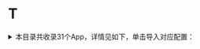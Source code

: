 # T
<details>
<summary>
本目录共收录31个App，详情见如下，单击导入对应配置：
</summary>

- [Talkatone](https://quantumult.app/x/open-app/add-resource?remote-resource=%7B%22filter_remote%22%3A%20%5B%22https%3A%2F%2Fraw.githubusercontent.com%2Fzirawell%2FR-Store%2Fmain%2FRule%2FQuanX%2FAdblock%2FApp%2FT%2FTalkatone%2Ffilter%2Ftalkatone.list%2C%20tag%3DTalkatone%22%5D%2C%22rewrite_remote%22%3A%20%5B%22https%3A%2F%2Fraw.githubusercontent.com%2Fzirawell%2FR-Store%2Fmain%2FRule%2FQuanX%2FAdblock%2FApp%2FT%2FTalkatone%2Frewrite%2Ftalkatone.conf%2C%20tag%3DTalkatone%22%5D%7D)
- [Taptap](https://quantumult.app/x/open-app/add-resource?remote-resource=%7B%22rewrite_remote%22%3A%20%5B%22https%3A%2F%2Fraw.githubusercontent.com%2Fzirawell%2FR-Store%2Fmain%2FRule%2FQuanX%2FAdblock%2FApp%2FT%2FTaptap%2Frewrite%2Ftaptap.conf%2C%20tag%3DTaptap%22%5D%7D)
- [TopWidgets](https://quantumult.app/x/open-app/add-resource?remote-resource=%7B%22rewrite_remote%22%3A%20%5B%22https%3A%2F%2Fraw.githubusercontent.com%2Fzirawell%2FR-Store%2Fmain%2FRule%2FQuanX%2FAdblock%2FApp%2FT%2FTopWidgets%2Frewrite%2Ftopwidgets.conf%2C%20tag%3DTopWidgets%22%5D%7D)
- [Trip](https://quantumult.app/x/open-app/add-resource?remote-resource=%7B%22filter_remote%22%3A%20%5B%22https%3A%2F%2Fraw.githubusercontent.com%2Fzirawell%2FR-Store%2Fmain%2FRule%2FQuanX%2FAdblock%2FApp%2FT%2FTrip%2Ffilter%2Ftrip.list%2C%20tag%3DTrip%22%5D%2C%22rewrite_remote%22%3A%20%5B%22https%3A%2F%2Fraw.githubusercontent.com%2Fzirawell%2FR-Store%2Fmain%2FRule%2FQuanX%2FAdblock%2FApp%2FT%2FTrip%2Frewrite%2Ftrip.conf%2C%20tag%3DTrip%22%5D%7D)
- [TubeMax](https://quantumult.app/x/open-app/add-resource?remote-resource=%7B%22rewrite_remote%22%3A%20%5B%22https%3A%2F%2Fraw.githubusercontent.com%2Fzirawell%2FR-Store%2Fmain%2FRule%2FQuanX%2FAdblock%2FApp%2FT%2FTubeMax%2Frewrite%2Ftubemax.conf%2C%20tag%3DTubeMax%22%5D%7D)
- [Twitter](https://quantumult.app/x/open-app/add-resource?remote-resource=%7B%22filter_remote%22%3A%20%5B%22https%3A%2F%2Fraw.githubusercontent.com%2Fzirawell%2FR-Store%2Fmain%2FRule%2FQuanX%2FAdblock%2FApp%2FT%2FTwitter%2Ffilter%2Ftwitter.list%2C%20tag%3DTwitter%22%5D%7D)
- [台铃智能](https://quantumult.app/x/open-app/add-resource?remote-resource=%7B%22rewrite_remote%22%3A%20%5B%22https%3A%2F%2Fraw.githubusercontent.com%2Fzirawell%2FR-Store%2Fmain%2FRule%2FQuanX%2FAdblock%2FApp%2FT%2F%E5%8F%B0%E9%93%83%E6%99%BA%E8%83%BD%2Frewrite%2Ftailgdd.conf%2C%20tag%3D%E5%8F%B0%E9%93%83%E6%99%BA%E8%83%BD%22%5D%7D)
- [同程旅行](https://quantumult.app/x/open-app/add-resource?remote-resource=%7B%22filter_remote%22%3A%20%5B%22https%3A%2F%2Fraw.githubusercontent.com%2Fzirawell%2FR-Store%2Fmain%2FRule%2FQuanX%2FAdblock%2FApp%2FT%2F%E5%90%8C%E7%A8%8B%E6%97%85%E8%A1%8C%2Ffilter%2F17u.list%2C%20tag%3D%E5%90%8C%E7%A8%8B%E6%97%85%E8%A1%8C%22%5D%2C%22rewrite_remote%22%3A%20%5B%22https%3A%2F%2Fraw.githubusercontent.com%2Fzirawell%2FR-Store%2Fmain%2FRule%2FQuanX%2FAdblock%2FApp%2FT%2F%E5%90%8C%E7%A8%8B%E6%97%85%E8%A1%8C%2Frewrite%2F17u.conf%2C%20tag%3D%E5%90%8C%E7%A8%8B%E6%97%85%E8%A1%8C%22%5D%7D)
- [同花顺](https://quantumult.app/x/open-app/add-resource?remote-resource=%7B%22filter_remote%22%3A%20%5B%22https%3A%2F%2Fraw.githubusercontent.com%2Fzirawell%2FR-Store%2Fmain%2FRule%2FQuanX%2FAdblock%2FApp%2FT%2F%E5%90%8C%E8%8A%B1%E9%A1%BA%2Ffilter%2Ftonghuashun.list%2C%20tag%3D%E5%90%8C%E8%8A%B1%E9%A1%BA%22%5D%2C%22rewrite_remote%22%3A%20%5B%22https%3A%2F%2Fraw.githubusercontent.com%2Fzirawell%2FR-Store%2Fmain%2FRule%2FQuanX%2FAdblock%2FApp%2FT%2F%E5%90%8C%E8%8A%B1%E9%A1%BA%2Frewrite%2Ftonghuashun.conf%2C%20tag%3D%E5%90%8C%E8%8A%B1%E9%A1%BA%22%5D%7D)
- [天天基金](https://quantumult.app/x/open-app/add-resource?remote-resource=%7B%22rewrite_remote%22%3A%20%5B%22https%3A%2F%2Fraw.githubusercontent.com%2Fzirawell%2FR-Store%2Fmain%2FRule%2FQuanX%2FAdblock%2FApp%2FT%2F%E5%A4%A9%E5%A4%A9%E5%9F%BA%E9%87%91%2Frewrite%2Fttjj.conf%2C%20tag%3D%E5%A4%A9%E5%A4%A9%E5%9F%BA%E9%87%91%22%5D%7D)
- [天府市民云](https://quantumult.app/x/open-app/add-resource?remote-resource=%7B%22rewrite_remote%22%3A%20%5B%22https%3A%2F%2Fraw.githubusercontent.com%2Fzirawell%2FR-Store%2Fmain%2FRule%2FQuanX%2FAdblock%2FApp%2FT%2F%E5%A4%A9%E5%BA%9C%E5%B8%82%E6%B0%91%E4%BA%91%2Frewrite%2Ftfsmy.conf%2C%20tag%3D%E5%A4%A9%E5%BA%9C%E5%B8%82%E6%B0%91%E4%BA%91%22%5D%7D)
- [天府手机银行](https://quantumult.app/x/open-app/add-resource?remote-resource=%7B%22rewrite_remote%22%3A%20%5B%22https%3A%2F%2Fraw.githubusercontent.com%2Fzirawell%2FR-Store%2Fmain%2FRule%2FQuanX%2FAdblock%2FApp%2FT%2F%E5%A4%A9%E5%BA%9C%E6%89%8B%E6%9C%BA%E9%93%B6%E8%A1%8C%2Frewrite%2Fcgbank.conf%2C%20tag%3D%E5%A4%A9%E5%BA%9C%E6%89%8B%E6%9C%BA%E9%93%B6%E8%A1%8C%22%5D%7D)
- [天府通](https://quantumult.app/x/open-app/add-resource?remote-resource=%7B%22rewrite_remote%22%3A%20%5B%22https%3A%2F%2Fraw.githubusercontent.com%2Fzirawell%2FR-Store%2Fmain%2FRule%2FQuanX%2FAdblock%2FApp%2FT%2F%E5%A4%A9%E5%BA%9C%E9%80%9A%2Frewrite%2Ftft.conf%2C%20tag%3D%E5%A4%A9%E5%BA%9C%E9%80%9A%22%5D%7D)
- [天星金融](https://quantumult.app/x/open-app/add-resource?remote-resource=%7B%22rewrite_remote%22%3A%20%5B%22https%3A%2F%2Fraw.githubusercontent.com%2Fzirawell%2FR-Store%2Fmain%2FRule%2FQuanX%2FAdblock%2FApp%2FT%2F%E5%A4%A9%E6%98%9F%E9%87%91%E8%9E%8D%2Frewrite%2Ftxjr.conf%2C%20tag%3D%E5%A4%A9%E6%98%9F%E9%87%91%E8%9E%8D%22%5D%7D)
- [天气通](https://quantumult.app/x/open-app/add-resource?remote-resource=%7B%22rewrite_remote%22%3A%20%5B%22https%3A%2F%2Fraw.githubusercontent.com%2Fzirawell%2FR-Store%2Fmain%2FRule%2FQuanX%2FAdblock%2FApp%2FT%2F%E5%A4%A9%E6%B0%94%E9%80%9A%2Frewrite%2Ftqt.conf%2C%20tag%3D%E5%A4%A9%E6%B0%94%E9%80%9A%22%5D%7D)
- [天猫养车](https://quantumult.app/x/open-app/add-resource?remote-resource=%7B%22rewrite_remote%22%3A%20%5B%22https%3A%2F%2Fraw.githubusercontent.com%2Fzirawell%2FR-Store%2Fmain%2FRule%2FQuanX%2FAdblock%2FApp%2FT%2F%E5%A4%A9%E7%8C%AB%E5%85%BB%E8%BD%A6%2Frewrite%2Ftmyc.conf%2C%20tag%3D%E5%A4%A9%E7%8C%AB%E5%85%BB%E8%BD%A6%22%5D%7D)
- [天猫精灵](https://quantumult.app/x/open-app/add-resource?remote-resource=%7B%22rewrite_remote%22%3A%20%5B%22https%3A%2F%2Fraw.githubusercontent.com%2Fzirawell%2FR-Store%2Fmain%2FRule%2FQuanX%2FAdblock%2FApp%2FT%2F%E5%A4%A9%E7%8C%AB%E7%B2%BE%E7%81%B5%2Frewrite%2Ftmjl.conf%2C%20tag%3D%E5%A4%A9%E7%8C%AB%E7%B2%BE%E7%81%B5%22%5D%7D)
- [天翼云盘](https://quantumult.app/x/open-app/add-resource?remote-resource=%7B%22rewrite_remote%22%3A%20%5B%22https%3A%2F%2Fraw.githubusercontent.com%2Fzirawell%2FR-Store%2Fmain%2FRule%2FQuanX%2FAdblock%2FApp%2FT%2F%E5%A4%A9%E7%BF%BC%E4%BA%91%E7%9B%98%2Frewrite%2F189cloud.conf%2C%20tag%3D%E5%A4%A9%E7%BF%BC%E4%BA%91%E7%9B%98%22%5D%7D)
- [太平洋保险](https://quantumult.app/x/open-app/add-resource?remote-resource=%7B%22filter_remote%22%3A%20%5B%22https%3A%2F%2Fraw.githubusercontent.com%2Fzirawell%2FR-Store%2Fmain%2FRule%2FQuanX%2FAdblock%2FApp%2FT%2F%E5%A4%AA%E5%B9%B3%E6%B4%8B%E4%BF%9D%E9%99%A9%2Ffilter%2Fcpic.list%2C%20tag%3D%E5%A4%AA%E5%B9%B3%E6%B4%8B%E4%BF%9D%E9%99%A9%22%5D%2C%22rewrite_remote%22%3A%20%5B%22https%3A%2F%2Fraw.githubusercontent.com%2Fzirawell%2FR-Store%2Fmain%2FRule%2FQuanX%2FAdblock%2FApp%2FT%2F%E5%A4%AA%E5%B9%B3%E6%B4%8B%E4%BF%9D%E9%99%A9%2Frewrite%2Fcpic.conf%2C%20tag%3D%E5%A4%AA%E5%B9%B3%E6%B4%8B%E4%BF%9D%E9%99%A9%22%5D%7D)
- [太平洋科技](https://quantumult.app/x/open-app/add-resource?remote-resource=%7B%22filter_remote%22%3A%20%5B%22https%3A%2F%2Fraw.githubusercontent.com%2Fzirawell%2FR-Store%2Fmain%2FRule%2FQuanX%2FAdblock%2FApp%2FT%2F%E5%A4%AA%E5%B9%B3%E6%B4%8B%E7%A7%91%E6%8A%80%2Ffilter%2Fpconline.list%2C%20tag%3D%E5%A4%AA%E5%B9%B3%E6%B4%8B%E7%A7%91%E6%8A%80%22%5D%2C%22rewrite_remote%22%3A%20%5B%22https%3A%2F%2Fraw.githubusercontent.com%2Fzirawell%2FR-Store%2Fmain%2FRule%2FQuanX%2FAdblock%2FApp%2FT%2F%E5%A4%AA%E5%B9%B3%E6%B4%8B%E7%A7%91%E6%8A%80%2Frewrite%2Fpconline.conf%2C%20tag%3D%E5%A4%AA%E5%B9%B3%E6%B4%8B%E7%A7%91%E6%8A%80%22%5D%7D)
- [推栏](https://quantumult.app/x/open-app/add-resource?remote-resource=%7B%22rewrite_remote%22%3A%20%5B%22https%3A%2F%2Fraw.githubusercontent.com%2Fzirawell%2FR-Store%2Fmain%2FRule%2FQuanX%2FAdblock%2FApp%2FT%2F%E6%8E%A8%E6%A0%8F%2Frewrite%2Ftuilan.conf%2C%20tag%3D%E6%8E%A8%E6%A0%8F%22%5D%7D)
- [推送加](https://quantumult.app/x/open-app/add-resource?remote-resource=%7B%22rewrite_remote%22%3A%20%5B%22https%3A%2F%2Fraw.githubusercontent.com%2Fzirawell%2FR-Store%2Fmain%2FRule%2FQuanX%2FAdblock%2FApp%2FT%2F%E6%8E%A8%E9%80%81%E5%8A%A0%2Frewrite%2Fpushplus.conf%2C%20tag%3D%E6%8E%A8%E9%80%81%E5%8A%A0%22%5D%7D)
- [淘宝](https://quantumult.app/x/open-app/add-resource?remote-resource=%7B%22filter_remote%22%3A%20%5B%22https%3A%2F%2Fraw.githubusercontent.com%2Fzirawell%2FR-Store%2Fmain%2FRule%2FQuanX%2FAdblock%2FApp%2FT%2F%E6%B7%98%E5%AE%9D%2Ffilter%2Ftaobao.list%2C%20tag%3D%E6%B7%98%E5%AE%9D%22%5D%2C%22rewrite_remote%22%3A%20%5B%22https%3A%2F%2Fraw.githubusercontent.com%2Fzirawell%2FR-Store%2Fmain%2FRule%2FQuanX%2FAdblock%2FApp%2FT%2F%E6%B7%98%E5%AE%9D%2Frewrite%2Ftaobao.conf%2C%20tag%3D%E6%B7%98%E5%AE%9D%22%5D%7D)
- [淘票票](https://quantumult.app/x/open-app/add-resource?remote-resource=%7B%22rewrite_remote%22%3A%20%5B%22https%3A%2F%2Fraw.githubusercontent.com%2Fzirawell%2FR-Store%2Fmain%2FRule%2FQuanX%2FAdblock%2FApp%2FT%2F%E6%B7%98%E7%A5%A8%E7%A5%A8%2Frewrite%2Ftaopiaopiao.conf%2C%20tag%3D%E6%B7%98%E7%A5%A8%E7%A5%A8%22%5D%7D)
- [腾讯体育](https://quantumult.app/x/open-app/add-resource?remote-resource=%7B%22rewrite_remote%22%3A%20%5B%22https%3A%2F%2Fraw.githubusercontent.com%2Fzirawell%2FR-Store%2Fmain%2FRule%2FQuanX%2FAdblock%2FApp%2FT%2F%E8%85%BE%E8%AE%AF%E4%BD%93%E8%82%B2%2Frewrite%2Ftxsports.conf%2C%20tag%3D%E8%85%BE%E8%AE%AF%E4%BD%93%E8%82%B2%22%5D%7D)
- [腾讯地图](https://quantumult.app/x/open-app/add-resource?remote-resource=%7B%22rewrite_remote%22%3A%20%5B%22https%3A%2F%2Fraw.githubusercontent.com%2Fzirawell%2FR-Store%2Fmain%2FRule%2FQuanX%2FAdblock%2FApp%2FT%2F%E8%85%BE%E8%AE%AF%E5%9C%B0%E5%9B%BE%2Frewrite%2Ftxmaps.conf%2C%20tag%3D%E8%85%BE%E8%AE%AF%E5%9C%B0%E5%9B%BE%22%5D%7D)
- [腾讯新闻](https://quantumult.app/x/open-app/add-resource?remote-resource=%7B%22filter_remote%22%3A%20%5B%22https%3A%2F%2Fraw.githubusercontent.com%2Fzirawell%2FR-Store%2Fmain%2FRule%2FQuanX%2FAdblock%2FApp%2FT%2F%E8%85%BE%E8%AE%AF%E6%96%B0%E9%97%BB%2Ffilter%2Ftxnews.list%2C%20tag%3D%E8%85%BE%E8%AE%AF%E6%96%B0%E9%97%BB%22%5D%2C%22rewrite_remote%22%3A%20%5B%22https%3A%2F%2Fraw.githubusercontent.com%2Fzirawell%2FR-Store%2Fmain%2FRule%2FQuanX%2FAdblock%2FApp%2FT%2F%E8%85%BE%E8%AE%AF%E6%96%B0%E9%97%BB%2Frewrite%2Ftxnews.conf%2C%20tag%3D%E8%85%BE%E8%AE%AF%E6%96%B0%E9%97%BB%22%5D%7D)
- [腾讯视频](https://quantumult.app/x/open-app/add-resource?remote-resource=%7B%22filter_remote%22%3A%20%5B%22https%3A%2F%2Fraw.githubusercontent.com%2Fzirawell%2FR-Store%2Fmain%2FRule%2FQuanX%2FAdblock%2FApp%2FT%2F%E8%85%BE%E8%AE%AF%E8%A7%86%E9%A2%91%2Ffilter%2Ftxtv.list%2C%20tag%3D%E8%85%BE%E8%AE%AF%E8%A7%86%E9%A2%91%22%5D%2C%22rewrite_remote%22%3A%20%5B%22https%3A%2F%2Fraw.githubusercontent.com%2Fzirawell%2FR-Store%2Fmain%2FRule%2FQuanX%2FAdblock%2FApp%2FT%2F%E8%85%BE%E8%AE%AF%E8%A7%86%E9%A2%91%2Frewrite%2Ftxtv.conf%2C%20tag%3D%E8%85%BE%E8%AE%AF%E8%A7%86%E9%A2%91%22%5D%7D)
- [途家民宿](https://quantumult.app/x/open-app/add-resource?remote-resource=%7B%22rewrite_remote%22%3A%20%5B%22https%3A%2F%2Fraw.githubusercontent.com%2Fzirawell%2FR-Store%2Fmain%2FRule%2FQuanX%2FAdblock%2FApp%2FT%2F%E9%80%94%E5%AE%B6%E6%B0%91%E5%AE%BF%2Frewrite%2Ftujia.conf%2C%20tag%3D%E9%80%94%E5%AE%B6%E6%B0%91%E5%AE%BF%22%5D%7D)
- [途牛](https://quantumult.app/x/open-app/add-resource?remote-resource=%7B%22rewrite_remote%22%3A%20%5B%22https%3A%2F%2Fraw.githubusercontent.com%2Fzirawell%2FR-Store%2Fmain%2FRule%2FQuanX%2FAdblock%2FApp%2FT%2F%E9%80%94%E7%89%9B%2Frewrite%2Ftuniu.conf%2C%20tag%3D%E9%80%94%E7%89%9B%22%5D%7D)
- [途虎养车](https://quantumult.app/x/open-app/add-resource?remote-resource=%7B%22rewrite_remote%22%3A%20%5B%22https%3A%2F%2Fraw.githubusercontent.com%2Fzirawell%2FR-Store%2Fmain%2FRule%2FQuanX%2FAdblock%2FApp%2FT%2F%E9%80%94%E8%99%8E%E5%85%BB%E8%BD%A6%2Frewrite%2Ftuhu.conf%2C%20tag%3D%E9%80%94%E8%99%8E%E5%85%BB%E8%BD%A6%22%5D%7D)

</details>